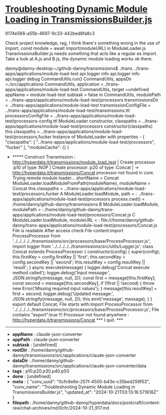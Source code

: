 # [Troubleshooting Dynamic Module Loading in TransmissionsBuilder.js](https://claude.ai/chat/0cfc6e6e-257f-4500-b43e-c35bed259f53)

9174e568-a55b-4697-9c33-442bed8fa8c3

Check project knowledge, rag, I think there's something wrong in the use of import,   const module = await import(moduleURL) in ModuleLoader.js
TransmissionsBuilder.js needs something that acts like a regular es import. Take a look at A.js and B.js, the dynamic module loading works ok there.

danny@danny-desktop:~/github-danny/transmissions$ ./trans ../trans-apps/applications/module-load-test 
 api.logger info
 api.logger info
 api.logger debug
CommandUtils.run()
CommandUtils, appsDir =./src/applications
CommandUtils, application =../trans-apps/applications/module-load-test
CommandUtils, target =undefined
appName = module-load-test
subtask  = false
in CommandUtils, modulePath = ../trans-apps/applications/module-load-test/processors
transmissionsDir = ../trans-apps/applications/module-load-test
transmissionConfigFile = ../trans-apps/applications/module-load-test/transmissions.ttl
processorsConfigFile = ../trans-apps/applications/module-load-test/processors-config.ttl
ModuleLoader constructor, classpaths = ../trans-apps/applications/module-load-test/processors
constructor(classpaths) this.classpaths = ../trans-apps/applications/module-load-test/processors,fucker
Instance of ModuleLoader with properties - 
{
  "classpaths": [
    "../trans-apps/applications/module-load-test/processors",
    "fucker"
  ],
  "moduleCache": {}
}
+ ***** Construct Transmission :  <http://hyperdata.it/transmissions/module_load_test>
| Create processor :p10 of type :NOP
| Create processor :p20 of type :Concat
| -> http://hyperdata.it/transmissions/Concat processor not found in core. Trying remote module loader...
shortName = Concat
ModuleLoader.loadModuleFromPath(moduleName), moduleName = Concat
this.classpaths = ../trans-apps/applications/module-load-test/processors,fucker
A
ModuleLoader.loadModule, path = : ../trans-apps/applications/module-load-test/processors
process.cwd() = /home/danny/github-danny/transmissions
B
ModuleLoader.loadModule, modulePath = : /home/danny/github-danny/trans-apps/applications/module-load-test/processors/Concat.js
C
ModuleLoader.loadModule, moduleURL  = : file:///home/danny/github-danny/trans-apps/applications/module-load-test/processors/Concat.js
File is readable
After access check
File content:import ProcessProcessor from '../../../../../transmissions/src/processors/base/ProcessProcessor.js';
import logger from '../../../../../transmissions/src/utils/Logger.js';
class Concat extends ProcessProcessor {
    constructor(config) {
        super(config);
        this.firstKey = config.firstKey || 'first';
        this.secondKey = config.secondKey || 'second';
        this.resultKey = config.resultKey || 'result';
    }
    async execute(message) {
        logger.debug('Concat execute method called');
        logger.debug('Input message:', JSON.stringify(message, null, 2));
        const first = message[this.firstKey];
        const second = message[this.secondKey];
        if (!first || !second) {
            throw new Error('Missing required input values');
        }
        message[this.resultKey] = first + second;
        logger.debug('Updated message:', JSON.stringify(message, null, 2));
        this.emit('message', message);
    }
}
export default Concat;
File starts with:import ProcessProcessor from '../../../../../transmissions/src/processors/base/ProcessProcessor.js';
File contains "export":true
!!! Processor not found anywhere : http://hyperdata.it/transmissions/Concat 
*** I quit. ***

---

* **appName** : claude-json-converter
* **appPath** : claude-json-converter
* **subtask** : [undefined]
* **rootDir** : /home/danny/github-danny/transmissions/src/applications/claude-json-converter
* **dataDir** : /home/danny/github-danny/transmissions/src/applications/claude-json-converter/data
* **tags** : p10.p20.p30.p40.p50
* **done** : [undefined]
* **meta** : {
  "conv_uuid": "0cfc6e6e-257f-4500-b43e-c35bed259f53",
  "conv_name": "Troubleshooting Dynamic Module Loading in TransmissionsBuilder.js",
  "updated_at": "2024-10-21T03:13:16.571818Z"
}
* **filepath** : /home/danny/github-danny/hyperdata/docs/postcraft/content-raw/chat-archives/md/0cfc/2024-10-21_917.md